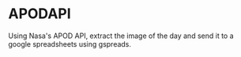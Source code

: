 # APODAPI
Using Nasa's APOD API, extract the image of the day and send it to a google spreadsheets using gspreads.
